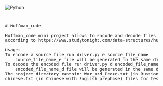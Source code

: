 ![Python](https://img.shields.io/badge/python-3670A0?style=for-the-badge&logo=python&logoColor=ffdd54)
<p>&nbsp;</p>
<pre># Huffman_code<br />
Huffman_code mini project allows to encode and decode files by Huffman coding 
according to https://www.studytonight.com/data-structures/huffman-coding.<br />
Usage:
To encode a source file run driver.py e source_file_name 
    source_file_name_e file will be generated in the same directory.
To decode the encoded file run driver.py d encoded_file_name
    encoded_file_name_d file will be generated in the same directory.
The project directory contains War_and_Peace.txt (in Russian) and 
chinese.txt (in Chinese with English prephase) files for testing purposes.
<pre />